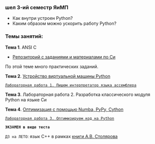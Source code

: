 ### шел 3-ий семестр ЯиМП

- Как внутри устроен Python?
- Каким образом можно ускорить работу Python?

### Темы занятий:

**Тема 1**. ANSI C

- [Репозиторий с заданиями и материалами по Cи](https://github.com/dm-fedorov/c_basic)

По этой теме много практических заданий. 

**Тема 2**. [Устройство виртуальной машины Python](https://github.com/dm-fedorov/pm3sem/blob/master/%D0%9F%D1%80%D0%BE%20%D0%B8%D0%BD%D1%82%D0%B5%D1%80%D0%BF%D1%80%D0%B5%D1%82%D0%B0%D1%82%D0%BE%D1%80%20Python.ipynb)

[`Лабораторная работа 1. Пишем интерпретатор языка ассемблера`](https://github.com/dm-fedorov/python-modules/blob/master/lab1.md)

**Тема 3**. Лабораторная работа 2. Разработка классического модуля Python на языке Си


**Тема 4**. [Оптимизация с помощью Numba, PyPy, Cython](https://github.com/dm-fedorov/python-modules/blob/master/High-Performance%20Computing.ipynb)

[`Лабораторная работа 3. Оптимизируем код на Python`](https://github.com/dm-fedorov/python-modules/blob/master/lab3.md)

**`ЭКЗАМЕН в виде теста`**

`ДЗ на ЛЕТО`: язык С++ в рамках [книги А.В. Столярова](http://www.stolyarov.info/books/pdf/cppintro5.pdf)


